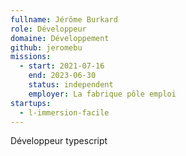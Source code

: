 ```yaml
---
fullname: Jérôme Burkard
role: Développeur
domaine: Développement
github: jeromebu
missions:
  - start: 2021-07-16
    end: 2023-06-30
    status: independent
    employer: La fabrique pôle emploi
startups:
  - l-immersion-facile
---
```


Développeur typescript
